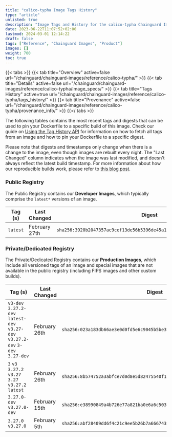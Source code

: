 ```yaml
---
title: "calico-typha Image Tags History"
type: "article"
unlisted: true
description: "Image Tags and History for the calico-typha Chainguard Image"
date: 2023-06-22T11:07:52+02:00
lastmod: 2024-03-01 12:14:22
draft: false
tags: ["Reference", "Chainguard Images", "Product"]
images: []
weight: 700
toc: true
---
```


{{< tabs >}}
{{< tab title="Overview" active=false url="/chainguard/chainguard-images/reference/calico-typha/" >}}
{{< tab title="Details" active=false url="/chainguard/chainguard-images/reference/calico-typha/image_specs/" >}}
{{< tab title="Tags History" active=true url="/chainguard/chainguard-images/reference/calico-typha/tags_history/" >}}
{{< tab title="Provenance" active=false url="/chainguard/chainguard-images/reference/calico-typha/provenance_info/" >}}
{{</ tabs >}}

The following tables contains the most recent tags and digests that can be used to pin your Dockerfile to a specific build of this image. Check our guide on [Using the Tag History API](/chainguard/chainguard-images/using-the-tag-history-api/) for information on how to fetch all tags from an image and how to pin your Dockerfile to a specific digest.

Please note that digests and timestamps only change when there is a change to the image, even though images are rebuilt every night. The "Last Changed" column indicates when the image was last modified, and doesn't always reflect the latest build timestamp. For more information about how our reproducible builds work, please refer to [this blog post](https://www.chainguard.dev/unchained/reproducing-chainguards-reproducible-image-builds).

### Public Registry
The Public Registry contains our **Developer Images**, which typically comprise the `latest*` versions of an image.

| Tag (s)   | Last Changed  | Digest                                                                    |
|-----------|---------------|---------------------------------------------------------------------------|
|  `latest` | February 27th | `sha256:3920b2047357ac9cef13de56b5396de45a1926ac0c9cc646fd17418b50a93e8c` |


### Private/Dedicated Registry
The Private/Dedicated Registry contains our **Production Images**, which include all versioned tags of an image and special images that are not available in the public registry (including FIPS images and other custom builds).

| Tag (s)                                                                          | Last Changed  | Digest                                                                    |
|----------------------------------------------------------------------------------|---------------|---------------------------------------------------------------------------|
|  `v3-dev` `3.27.2-dev` `latest-dev` `v3.27-dev` `v3.27.2-dev` `3-dev` `3.27-dev` | February 26th | `sha256:023a183db66ae3e0d0fd5e6c9045b5be364de526cebda870cb54fa56f38ab43d` |
|  `3` `v3` `3.27.2` `v3.27` `3.27` `v3.27.2` `latest`                             | February 26th | `sha256:8b574752a3abfce7d0d8e5d82475540f11b5463556f3576f438d8306822e14c4` |
|  `3.27.0-dev` `v3.27.0-dev`                                                      | February 15th | `sha256:e38990849a4b726e77a821ba0e6a6c50396457c5de5c0021fbd13054d6ae5f74` |
|  `3.27.0` `v3.27.0`                                                              | February 5th  | `sha256:abf28409dd6f4c21c9ee5b26b7a66674337762c063dc710148bf02b93ec4c4ac` |

